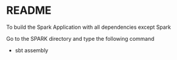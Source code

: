 README
=========

To build the Spark Application with all dependencies except Spark

Go to the SPARK directory and type the following command
  - sbt assembly
